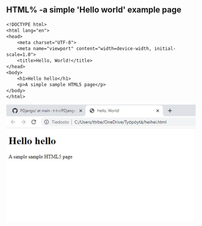 ## HTML% -a simple 'Hello world' example page

    <!DOCTYPE html>
    <html lang="en">
    <head>
        <meta charset="UTF-8">
        <meta name="viewport" content="width=device-width, initial-scale=1.0">
        <title>Hello, World!</title>
    </head>
    <body>
        <h1>Hello hello</h1>
        <p>A simple sample HTML5 page</p>
    </body>
    </html>

![heihei](https://github.com/t-t-r/PDjango/blob/main/img/heihei.jpg)
